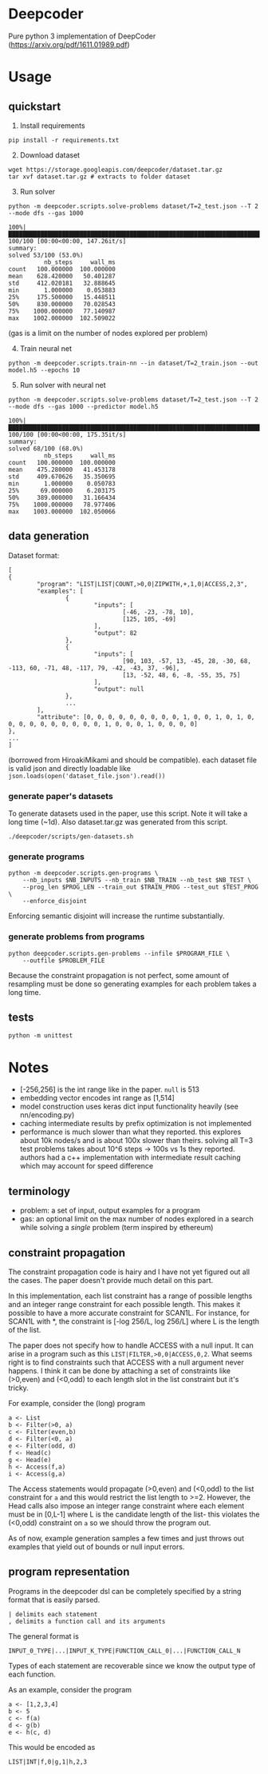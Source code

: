 # Deepcoder
Pure python 3 implementation of DeepCoder (https://arxiv.org/pdf/1611.01989.pdf)

# Usage
## quickstart
1. Install requirements
```
pip install -r requirements.txt
```

2. Download dataset
```
wget https://storage.googleapis.com/deepcoder/dataset.tar.gz
tar xvf dataset.tar.gz # extracts to folder dataset
```

3. Run solver
```
python -m deepcoder.scripts.solve-problems dataset/T=2_test.json --T 2 --mode dfs --gas 1000

100%|████████████████████████████████████████████████████████████████████████████████████████████████████████████████████████████████████████████████████████████████████████████████████████████████████████████████████████████| 100/100 [00:00<00:00, 147.26it/s]
summary:
solved 53/100 (53.0%)
          nb_steps     wall_ms
count   100.000000  100.000000
mean    628.420000   50.401287
std     412.020181   32.888645
min       1.000000    0.053883
25%     175.500000   15.448511
50%     830.000000   70.028543
75%    1000.000000   77.140987
max    1002.000000  102.509022
```
(gas is a limit on the number of nodes explored per problem)

4. Train neural net
```
python -m deepcoder.scripts.train-nn --in dataset/T=2_train.json --out model.h5 --epochs 10
```

5. Run solver with neural net
```
python -m deepcoder.scripts.solve-problems dataset/T=2_test.json --T 2 --mode dfs --gas 1000 --predictor model.h5

100%|████████████████████████████████████████████████████████████████████████████████████████████████████████████████████████████████████████████████████████████████████████████████████████████████████████████████████████████| 100/100 [00:00<00:00, 175.35it/s]
summary:
solved 68/100 (68.0%)
          nb_steps     wall_ms
count   100.000000  100.000000
mean    475.280000   41.453178
std     409.670626   35.350695
min       1.000000    0.050783
25%      69.000000    6.203175
50%     389.000000   31.166434
75%    1000.000000   78.977406
max    1003.000000  102.050066
```

## data generation

Dataset format:
```
[
{
        "program": "LIST|LIST|COUNT,>0,0|ZIPWITH,+,1,0|ACCESS,2,3",
        "examples": [
                {
                        "inputs": [
                                [-46, -23, -78, 10],
                                [125, 105, -69]
                        ],
                        "output": 82
                },
                {
                        "inputs": [
                                [90, 103, -57, 13, -45, 28, -30, 68, -113, 60, -71, 48, -117, 79, -42, -43, 37, -96],
                                [13, -52, 48, 6, -8, -55, 35, 75]
                        ],
                        "output": null
                },
                ...
        ],
        "attribute": [0, 0, 0, 0, 0, 0, 0, 0, 0, 1, 0, 0, 1, 0, 1, 0, 0, 0, 0, 0, 0, 0, 0, 0, 0, 1, 0, 0, 0, 1, 0, 0, 0, 0]
},
...
]
```
(borrowed from HiroakiMikami and should be compatible). each dataset file is valid json and directly loadable like `json.loads(open('dataset_file.json').read())`

### generate paper's datasets
To generate datasets used in the paper, use this script. Note it will take a long time (~1d). Also dataset.tar.gz was generated from this script.
```
./deepcoder/scripts/gen-datasets.sh
```

### generate programs
```
python -m deepcoder.scripts.gen-programs \
    --nb_inputs $NB_INPUTS --nb_train $NB_TRAIN --nb_test $NB_TEST \
    --prog_len $PROG_LEN --train_out $TRAIN_PROG --test_out $TEST_PROG \
    --enforce_disjoint
```
Enforcing semantic disjoint will increase the runtime substantially.


### generate problems from programs
```
python deepcoder.scripts.gen-problems --infile $PROGRAM_FILE \
    --outfile $PROBLEM_FILE
```
Because the constraint propagation is not perfect, some amount of resampling must be done so generating examples for each problem takes a long time.

## tests
```
python -m unittest
```

# Notes
- [-256,256] is the int range like in the paper. `null` is 513 
- embedding vector encodes int range as [1,514]
- model construction uses keras dict input functionality heavily (see nn/encoding.py)
- caching intermediate results by prefix optimization is not implemented
- performance is much slower than what they reported. this explores about 10k nodes/s and is about 100x slower than theirs. solving all T=3 test problems takes about 10^6 steps -> 100s vs 1s they reported. authors had a c++ implementation with intermediate result caching which may account for speed difference

## terminology
- problem: a set of input, output examples for a program
- gas: an optional limit on the max number of nodes explored in a search while solving a *single* problem (term inspired by ethereum)


## constraint propagation
The constraint propagation code is hairy and I have not yet figured out all the cases. The paper doesn't provide much detail on this part.

In this implementation, each list constraint has a range of possible lengths and an integer range constraint for each possible length. This makes it possible to have a more accurate constraint for SCAN1L.  For instance, for SCAN1L with *, the constraint is [-log 256/L, log 256/L] where L is the length of the list.

The paper does not specify how to handle ACCESS with a null input. It can arise in a program such as this `LIST|FILTER,>0,0|ACCESS,0,2`. What seems right is to find constraints such that ACCESS with a null argument never happens. I think it can be done by attaching a set of constraints like (>0,even) and (<0,odd) to each length slot in the list constraint but it's tricky.

For example, consider the (long) program
```
a <- List
b <- Filter(>0, a)
c <- Filter(even,b)
d <- Filter(<0, a)
e <- Filter(odd, d)
f <- Head(c)
g <- Head(e)
h <- Access(f,a)
i <- Access(g,a)
```
The Access statements would propagate (>0,even) and (<0,odd) to the list constraint for `a` and this would restrict the list length to >=2. However, the Head calls also impose an integer range constraint where each element must be in [0,L-1] where L is the candidate length of the list- this violates the (<0,odd) constraint on `a` so we should throw the program out.

As of now, example generation samples a few times and just throws out examples that yield out of bounds or null input errors.

## program representation
Programs in the deepcoder dsl can be completely specified by a string format that is easily parsed.
```
| delimits each statement
, delimits a function call and its arguments
```

The general format is
```
INPUT_0_TYPE|...|INPUT_K_TYPE|FUNCTION_CALL_0|...|FUNCTION_CALL_N
```
Types of each statement are recoverable since we know the output type of each function.

As an example, consider the program
```
a <- [1,2,3,4]
b <- 5
c <- f(a)
d <- g(b)
e <- h(c, d)
```

This would be encoded as

```
LIST|INT|f,0|g,1|h,2,3
```
